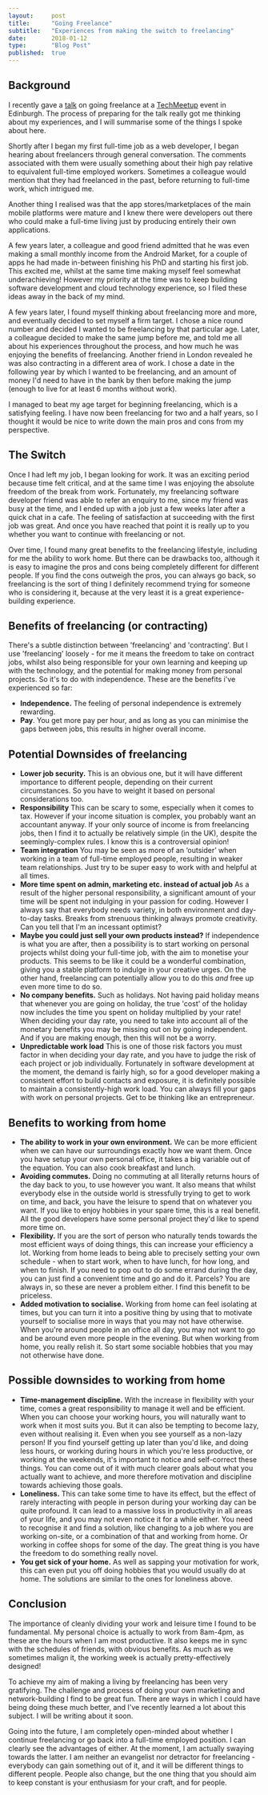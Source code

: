 ```yaml
---
layout:     post
title:      "Going Freelance"
subtitle:   "Experiences from making the switch to freelancing"
date:       2018-01-12
type:       "Blog Post"
published:  true
---
```


## Background
I recently gave a [talk](https://youtu.be/bdfuv9c3WLM?t=2589) on going freelance at a [TechMeetup](http://techmeetup.co.uk/) event in Edinburgh.
The process of preparing for the talk really got me thinking about my experiences, and I will summarise some of the
things I spoke about here.

Shortly after I began my first full-time job as a web developer, I began hearing about freelancers through general conversation.
The comments associated with them were usually something about their high pay relative to equivalent full-time employed
workers. Sometimes a colleague would mention that
they had freelanced in the past, before returning to full-time work, which intrigued me.

Another thing I realised was that the app stores/marketplaces of the main mobile
platforms were mature and I knew there were developers out there who could make a full-time living just by producing
entirely their own applications.

A few years later, a colleague and good friend admitted that he was even making a small monthly income from the Android Market, for a couple
of apps he had made in-between finishing his PhD and starting his first job. This excited me, whilst at the same time making
myself feel somewhat underachieving! However my priority at the time was to keep building software development and
cloud technology experience, so I filed these ideas away in the back of my mind.

A few years later, I found myself thinking about freelancing more and more, and eventually decided to set myself a firm target. I
chose a nice round number and decided I wanted to be freelancing by that particular age. Later, a colleague decided to make
the same jump before me, and told me all about his experiences throughout the process, and how much he was enjoying the
benefits of freelancing. Another friend in London revealed he was also contracting in a different area of work.
I chose a date in the following year by which I wanted to be freelancing, and an amount of money I'd
need to have in the bank by then before making the jump (enough to live for at least 6 months without work).

I managed to beat my age target for beginning freelancing, which is a satisfying feeling. I have now been freelancing
for two and a half years, so I thought it would be nice to write down the main pros and cons from my perspective.

## The Switch
Once I had left my job, I began looking for work. It was an exciting period because time felt critical, and at the same
time I was enjoying the absolute freedom of the break from work. Fortunately, my freelancing software developer friend was able to refer
an enquiry to me, since my friend was busy at the time, and I ended up with a job just a few weeks later after a quick
chat in a cafe. The feeling of satisfaction at succeeding with the first job was great. And once you have reached that point
it is really up to you whether you want to continue with freelancing or not.

Over time, I found many great benefits to the freelancing lifestyle, including for me the ability to work home.
But there can be drawbacks too, although it is easy to imagine the pros
and cons being completely different for different people. If you find the cons outweigh the pros, you can always go back, so
freelancing is the sort of thing I definitely recommend trying for someone who is considering it, because at the very
least it is a great experience-building experience.

## Benefits of freelancing (or contracting)
There's a subtle distinction between 'freelancing' and 'contracting'. But I use 'freelancing' loosely - for me it means the freedom to take on contract jobs,
whilst also being responsible for your own learning and keeping up with the technology, and the potential for making
money from personal projects. So it's to do with independence. These are the benefits i've experienced so far:

* **Independence.** The feeling of personal independence is extremely rewarding.
* **Pay**. You get more pay per hour, and as long as you can minimise the gaps between jobs, this results in higher overall
income.

## Potential Downsides of freelancing
* **Lower job security.** This is an obvious one, but it will have different importance to different people, depending on their
current circumstances. So you have to weight it based on personal considerations too.
* **Responsibility** This can be scary to some, especially when it comes to tax. However if your income situation is complex,
 you probably want an accountant anyway. If your only source of income is from freelancing jobs, then I find it to actually
 be relatively simple (in the UK), despite the seemingly-complex rules. I know this is a controversial opinion!
 * **Team integration** You may be seen as more of an ‘outsider’ when working in a team of full-time employed people, resulting
 in weaker team relationships. Just try to be super easy to work with and helpful at all times.
 * **More time spent on admin, marketing etc. instead of actual job** As a result of the higher personal responsibility,
 a significant amount of your time will be spent not indulging in your passion for coding. However I always say that
 everybody needs variety, in both environment and day-to-day tasks. Breaks from strenuous thinking always promote
 creativity. Can you tell that I'm an incessant optimist?
 * **Maybe you could just sell your own products instead?** If independence is what you are after, then a possibility is
 to start working on personal projects whilst doing your full-time job, with the aim to monetise your products. This seems
 to be like it could be a wonderful combination, giving you a stable platform to indulge in your creative urges. On the
 other hand, freelancing can potentially allow you to do this *and* free up even more time to do so.
 * **No company benefits.** Such as holidays. Not having paid holiday means that whenever you are going on holiday, the true 'cost' of the holiday
now includes the time you spent on holiday multiplied by your rate! When deciding your day rate, you need to take into account all
of the monetary benefits you may be missing out on by going independent. And if you are making enough, then this will not be a worry.
* **Unpredictable work load** This is one of those risk factors you must factor in when deciding your day rate, and you have to
judge the risk of each project or job individually. Fortunately in software development at the moment, the demand is fairly high,
so for a good developer making a consistent effort to build contacts and exposure, it is definitely possible to maintain a consistently-high
work load. You can always fill your gaps with work on personal projects. Get to be thinking like an entrepreneur.

## Benefits to working from home
* **The ability to work in your own environment.** We can be more efficient when we can have our surroundings exactly
how we want them. Once you have setup your own personal office, it takes a big variable out of the equation. You
can also cook breakfast and lunch.
* **Avoiding commutes.** Doing no commuting at all literally returns hours of the day back to you,
to use however you want. It also means that whilst everybody else in the outside world is stressfully trying to get to work on time, and back,
you have the leisure to spend that on whatever you want. If you like to enjoy hobbies in your spare time, this is a real benefit.
All the good developers have some personal project they'd like to spend more time on.
* **Flexibility.** If you are the sort of person
who naturally tends towards the most efficient ways of doing things, this can increase your efficiency a lot. Working from home
leads to being able to precisely setting your own schedule - when to start work, when to have lunch, for how long, and when to finish.
If you need to pop out to do some errand during the day, you can just find a convenient time
and go and do it. Parcels? You are always in, so these are never a problem either. I find this benefit to be priceless.
* **Added motivation to socialise.** Working from home can feel isolating at times, but you can turn it into a positive thing
by using that to motivate yourself to socialise more in ways that you may not have otherwise. When you're around people in an office all day, you may not want to go
and be around even more people in the evening. But when working from home, you really relish it. So start some sociable hobbies that
you may not otherwise have done.

## Possible downsides to working from home
* **Time-management discipline.** With the increase in flexibility with your time, comes a great responsibility to manage it well and be efficient. When
you can choose your working hours, you will naturally want to work when it most suits you. But it can also be tempting to
become lazy, even without realising it. Even when you see yourself as a non-lazy person! If you find yourself getting up later than you'd like,
and doing less hours, or working during hours in which you're less productive, or working at the weekends, it's important to notice and self-correct these things.
You can come out of it with much clearer goals about what you actually want to achieve, and more therefore motivation and discipline towards achieving those goals.
* **Loneliness.** This can take some time to have its effect, but the effect of rarely interacting with people in person during
your working day can be quite
profound. It can lead to a massive loss in productivity in all areas of your life,
and you may not even notice it for a while either. You need to recognise it and find a solution, like changing to a job
where you are working on-site, or a combination of that and working from home. Or working in coffee shops for some of the day.
The great thing is you have the freedom to do something really novel.
* **You get sick of your home.** As well as sapping your motivation for work, this can even put you off doing hobbies that you would
usually do at home. The solutions are similar to the ones for loneliness above.


## Conclusion
The importance of cleanly dividing your work and leisure time I found to be fundamental. My personal choice is actually to work from 8am-4pm,
as these are the hours when I am most productive. It also keeps me in sync with the schedules of friends, with obvious benefits.
As much as we sometimes malign it, the working week is actually pretty-effectively designed!

To achieve my aim of making a living by freelancing has been very gratifying. The challenge and process of doing
your own marketing and network-building I find to be great fun. There are ways in which I could have being doing these much better,
and I've recently learned a lot about this subject. I will be writing about it soon.

Going into the future, I am completely open-minded about whether I continue freelancing or go back into a
full-time employed position. I can clearly see the advantages of either. At the moment, I am actually swaying towards
the latter. I am neither an evangelist nor detractor for freelancing - everybody can gain something out of it, and
it will be different things to different people. People also change, but the one thing that you should aim to keep constant
is your enthusiasm for your craft, and for people.